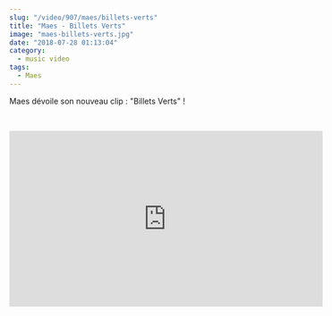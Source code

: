 ```yaml
--- 
slug: "/video/907/maes/billets-verts"
title: "Maes - Billets Verts"
image: "maes-billets-verts.jpg"
date: "2018-07-28 01:13:04"
category:
  - music video
tags:
  - Maes
---
```

<p>Maes dévoile son nouveau clip : "Billets Verts" !</p><br/><p><iframe width="560" height="315" src="https://www.youtube.com/embed/G8hhrv7L-7w" frameborder="0" allow="autoplay; encrypted-media" allowfullscreen></iframe></p>